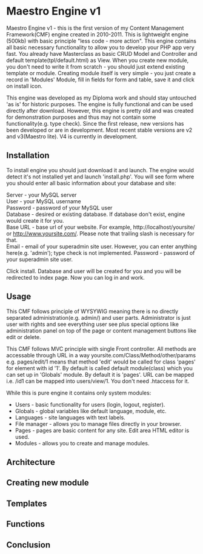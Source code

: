 Maestro Engine v1 
======

Maestro Engine v1 - this is the first version of my Content Management Framework(CMF) engine created in 2010-2011. 
This is lightweight engine (500kb) with basic principle "less code - more action". This engine contains all basic necessary functionality to allow you to develop your PHP app very fast. You already have Masterclass as basic CRUD Model and Controller and default template(tpl/default.html) as View. When you create new module, you don't need to write it from scratch - you should just extend existing template or module. Creating module itself is very simple - you just create a record in 'Modules' Module, fill in fields for form and table, save it and click on install icon.

This engine was developed as my Diploma work and should stay untouched 'as is' for historic purposes. The engine is fully functional and can be used directly after download. However, this engine is pretty old and was created for demonstration purposes and thus may not contain some functionality(e.g. type check). Since the first release, new versions has been developed or are in development. Most recent stable versions are v2 and v3(Maestro lite). V4 is currently in development.

Installation
------
To install engine you should just download it and launch. The engine would detect it's not installed yet and launch 'install.php'. You will see form where you should enter all basic information about your database and site:  
  
Server - your MySQL server  
User - your MySQL username  
Password - password of your MySQL user  
Database - desired or existing database. If database don't exist, engine would create it for you.  
Base URL - base url of your website. For example, http://localhost/yoursite/ or http://www.yoursite.com/. Please note that trailing slash is necessary for that.  
Email - email of your superadmin site user. However, you can enter anything here(e.g. 'admin'); type check is not implemented.
Password - password of your superadmin site user.  
  
Click install. Database and user will be created for you and you will be redirected to index page. Now you can log in and work.

Usage
------
This CMF follows principle of WYSYWIG meaning there is no directly separated administration(e.g. admin/) and user parts. Administrator is just user with rights and see everything user see plus special options like administration panel on top of the page or content management buttons like edit or delete.

This CMF follows MVC principle with single Front controller. All methods are accessable through URL in a way yoursite.com/Class/Method/other/params e.g. pages/edit/1 means that method 'edit' would be called for class 'pages' for element with id '1'. By default is called default module(class) which you can set up in 'Globals' module. By default it is 'pages'. URL can be mapped i.e. /id1 can be mapped into users/view/1. You don't need .htaccess for it.

While this is pure engine it contains only system modules:
* Users - basic functionality for users (login, logout, register).
* Globals - global variables like default language, module, etc.
* Languages - site languages with text labels.
* File manager - allows you to manage files directly in your browser.
* Pages - pages are basic content for any site. Edit area HTML editor is used.
* Modules - allows you to create and manage modules.

Architecture
------

Creating new module
------

Templates
------

Functions
------

Conclusion
------
